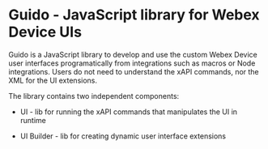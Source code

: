 # Guido - JavaScript library for Webex Device UIs

Guido is a JavaScript library to develop and use the custom Webex Device user interfaces
programatically from integrations such as macros or Node integrations. Users do not need to understand the xAPI commands,
nor the XML for the UI extensions.

The library contains two independent components:

* UI - lib for running the xAPI commands that manipulates the UI in runtime

* UI Builder - lib for creating dynamic user interface extensions
